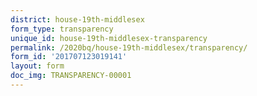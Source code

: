 ```yaml
---
district: house-19th-middlesex
form_type: transparency
unique_id: house-19th-middlesex-transparency
permalink: /2020bq/house-19th-middlesex/transparency/
form_id: '201707123019141'
layout: form
doc_img: TRANSPARENCY-00001
---
```

